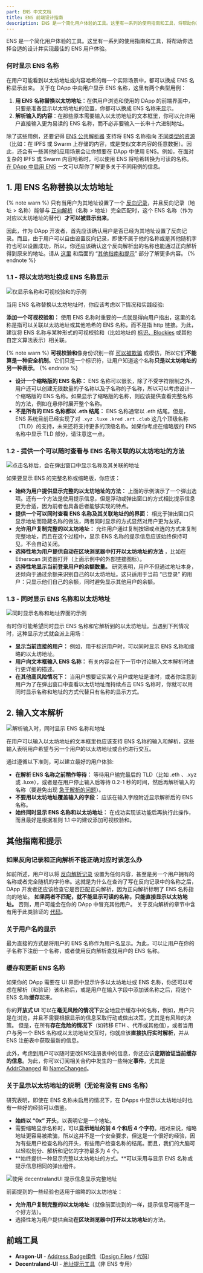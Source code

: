 ```yaml
---
part: ENS 中文文档
title: ENS 前端设计指南 
description: ENS 是一个简化用户体验的工具。这里有一系列的使用指南和工具，将帮助你选择合适的设计并实现最佳的 ENS 用户体验。
---
```


ENS 是一个简化用户体验的工具。这里有一系列的使用指南和工具，将帮助你选择合适的设计并实现最佳的 ENS 用户体验。

### 何时显示 ENS 名称

在用户可能看到以太坊地址或内容哈希的每一个实际场景中，都可以换成 ENS 名称显示出来。
关于在 DApp 中向用户显示 ENS 名称，这里有两个典型用例：

1. **用 ENS 名称替换以太坊地址**：在供用户浏览和使用的 DApp 的前端界面中，只要是准备显示以太坊地址的位置，你都可以换成 ENS 名称来显示。
2. **解析输入的内容**：在那些原本需要输入以太坊地址的文本框里，你可以允许用户直接输入更为易读的 ENS 名称，而不必非要输入一长串十六进制地址。

除了这些用例，还要记得 [ENS 公共解析器](../contract-api-reference/publicresolver.html) 支持将 ENS 名称指向 [不同类型的资源](../contract-api-reference/publicresolver.html)（比如：在 IPFS 或 Swarm 上存储的内容，或是类似文本内容的任意数据）。因此，还会有一些其他的应用场景会让你想要在 DApp 中使用 ENS。例如，在面对复杂的 IPFS 或 Swarm 内容哈希时，可以使用 ENS 将哈希转换为可读的名称。[在 DApp 中启用 ENS](ens-enabling-your-dapp.html) 一文可以帮你了解更多关于不同用例的信息。

## 1. 用 ENS 名称替换以太坊地址

{% note warn %}
只有当用户为其地址设置了一个 [反向记录](resolving-names.html#反向解析)，并且反向记录（地址 &gt; 名称）能够与 [正向解析](resolving-names.html#解析至以太坊地址)（名称 &gt; 地址）完全匹配时，这个 ENS 名称（作为对应以太坊地址的替代）**才可以被显示出来**。
  
因此，作为 DApp 开发者，首先应该确认用户是否已经为其地址设置了反向记录。而且，由于用户可以自由设置反向记录，即使不属于他的名称或是其他随机字符也可以设置成功，所以，你还应该确认这个反向解析出的名称也能通过正向解析得到原来的地址。请从 [这里](resolving-names.html#反向解析) 和后面的 “[其他指南和提示](#其他指南和提示)” 部分了解更多内容。
{% endnote %}

### 1.1 - 将以太坊地址换成 ENS 名称显示

![仅显示名称和可视校验和的示例](/images/docs/ensguidelines_01_onlydomain_2x.jpg)

当用 ENS 名称替换以太坊地址时，你应该考虑以下情况和实践经验:

**添加一个可视校验和：** 使用 ENS 名称时重要的一点就是得向用户指出，这里的名称是指可以关联以太坊地址或其他哈希的 ENS 名称，而不是指 http 链接。为此，建议将 ENS 名称与某种形式的可视校验和（比如地址的 [标识、Blockies](http://discuss.conflux.network/t/comparing-the-efficacy-of-visual-checksums-identicons-vs-blockies-vs-custom/59) 或其他自定义算法表示）相关联。

{% note warn %}
**可视校验和**像身份识别一样 [可以被欺骗](https://medium.com/@austin_48503/vanity-blockie-miner-for-ethereum-902fccf0a427) 或模仿，所以它们**不能算是一种安全机制**。它们只是一个标识符，让用户知道这个名称**只是以太坊地址的另一种表示**。
{% endnote %}

* **设计一个缩略版的 ENS 名称：** ENS 名称可以很长，除了不受字符限制之外，用户还可以创建无限数量的子名称以及子名称的子名称，所以可以考虑设计一个缩略版的 ENS 名称。如果显示了缩略版的名称，则应该提供查看完整名称的方法，例如在悬停时展开整个名称。
* **不是所有的 ENS 名称都以 .eth 结尾：** ENS 名称通常以 .eth 结尾。但是，ENS 系统目前已经实现了对 `.xyz` `.luxe` `.kred` `.art` `.club` 这几个顶级名称（TLD）的支持，未来还将支持更多的顶级名称。如果你考虑在缩略版的 ENS 名称中显示 TLD 部分，请注意这一点。

### 1.2 - 提供一个可以随时查看与 ENS 名称关联的以太坊地址的方法

![点击名称后，会在弹出窗口中显示名称及其关联的地址](/images/docs/ensguidelines_03_expanded1.jpg)

如果要显示 ENS 的完整名称或缩略版，你应该：

* **始终为用户提供显示完整的以太坊地址的方法：** 上面的示例演示了一个弹出选项。还有一个方法是使用提示信息，但是浮动或弹出窗口的方式相比提示信息更为合适，因为前者也具备后者能够实现的特点。
* **提供一个可以同时查看 ENS 名称及其关联地址的的界面：** 相比于弹出窗口只显示地址而隐藏名称的做法，两者同时显示的方式显然对用户更为友好。
* **允许用户复制完整的以太坊地址：** 允许用户通过复制按钮或点选的方式来复制完整地址，而且在这个过程中，显示 ENS 名称的提示信息应该始终保持可见，不会自动关闭。
* **选择性地为用户提供自动在区块浏览器中打开以太坊地址的方法** ，比如在 Etherscan 浏览器打开（上面示例中的外部链接图标）。
* **选择性地显示当前登录用户的余额数量。** 研究表明，用户不但通过地址本身，还倾向于通过余额来识别自己的以太坊地址。这只适用于当前 “已登录” 的用户：只显示他们自己的余额，同时避免显示其他用户的余额。

### 1.3 - 同时显示 ENS 名称和以太坊地址

![同时显示名称和地址界面的示例](/images/docs/ensguidelines_02_nameandaddress_2x.jpg)

有时你可能希望同时显示 ENS 名称和它解析到的以太坊地址。当遇到下列情况时，这种显示方式就会派上用场：

* **显示当前连接的用户：** 例如，用于标识用户时，可以同时显示 ENS 名称和缩略的以太坊地址。
* **用户向文本框输入 ENS 名称：** 有关内容会在下一节中讨论输入文本解析时进行更详细的描述。
* **在其他高风险情况下：** 当用户想要证实某个用户或地址是谁时，或者你注意到用户为了在弹出窗口中查看以太坊地址而持续点击 ENS 名称时，你就可以用同时显示名称和地址的方式代替只有名称的显示方式。

## 2. 输入文本解析

![解析输入时，同时显示 ENS 名称和地址](/images/docs/ensguidelines_02b_nameandaddressclear.jpg)

在用户可以输入以太坊地址的文本框里也应该支持 ENS 名称的输入和解析，这些输入表明用户希望与另一个用户的以太坊地址或合约进行交互。

通过遵循以下准则，可以建立最好的用户体验:

* **在解析 ENS 名称之前稍作等待：** 等待用户输完最后的 TLD（比如 .eth 、.xyz 或 .luxe），或者是在用户停止输入后等待 0.2-1 秒的时间，然后再解析输入的名称（要避免出现 [急于解析的问题](https://github.com/MetaMask/metamask-extension/issues/4380)）。
* **不要用以太坊地址覆盖输入的字段：** 应该在输入字段附近显示解析后的 ENS 名称。
* **始终同时显示 ENS 名称和以太坊地址：** 在成功实现该功能后再执行此操作，而且最好是根据准则 1.1 中的建议添加可视校验和。

## 其他指南和提示

### 如果反向记录和正向解析不能正确对应时该怎么办

如前所述，用户可以将 [反向解析记录](resolving-names.html#反向解析) 设置为任何内容，甚至是另一个用户拥有的名称或者完全随机的字符串。这就是为什么在查询了写在反向记录中的名称之后，DApp 开发者还应该检查它是否匹配正向解析，因为正向解析标明了 ENS 名称指向的地址。
**如果两者不匹配，就不能显示可读的名称，只能直接显示以太坊地址。** 否则，用户可能会在你的 DApp 中冒充其他用户。
关于反向解析的章节中含有用于此类验证的 [代码](resolving-names.html#反向解析)。

### 关于用户名的显示

最为直接的方式是将用户的 ENS 名称作为用户名显示。为此，可以让用户在你的子名称下注册一个名称，或者使用反向解析查找用户的 ENS 名称。

### **缓存和更新 ENS 名称**

如果你的 DApp 需要在 UI 界面中显示许多以太坊地址或 ENS 名称，你还可以考虑在解析（和验证）该名称后，或是用户在输入字段中添加该名称之后，将这个 ENS 名称**缓存**起来。
  
你的**开放式 UI** 可以在**毫无风险的情况下**安全地显示缓存中的名称，例如，用户只是在浏览，并且不需要根据显示的信息采取行动或做出决策，尤其是有风险的决策。
但是，在所有**存在危险的情况下**（如转移 ETH 、代币或其他值），或者当用户与另一个 ENS 名称或以太坊地址交互时，你就应该**直接执行实时解析**，并从 ENS 注册表中获取最新的信息。
  
此外，考虑到用户可以随时更改ENS注册表中的信息，你还应该**定期验证当前缓存的信息**。为此，你可以订阅相关合约中发生的一些特定**事件**，尤其是 [AddrChanged](../contract-api-reference/publicresolver.html#设置以太坊地址) 和 [NameChanged](../contract-api-reference/publicresolver.html#设置规范名称)。

### 关于显示以太坊地址的说明（无论有没有 ENS 名称）

研究表明，即使在 ENS 名称未启用的情况下，在 DApps 中显示以太坊地址时也有一些好的经验可以借鉴。

* **始终以 “0x” 开头**，以表明它是一个地址。
* 需要缩略显示名称时，可以**显示地址的前 4 个和后 4 个字符**。相对来说，缩略地址更容易被欺骗，所以这并不是一个安全要求，但这是一个很好的经验，因为有些用户检查名称的开头，有些用户检查名称的结尾。而且，我们的大脑可以轻松划分、解析和记忆的字符最多为 4 个。
* **始终提供一种显示完整以太坊地址的方式。**可以采用与显示 ENS 名称或提示信息相同的弹出组件。

![使用 decentralandUI 提示信息显示完整地址](/images/docs/ensguidelines_03_expanded2simple_justatooltip2.jpg)

前面提到的一些经验也适用于缩略的以太坊地址：

* **允许用户复制完整的以太坊地址**（就像前面说到的一样，提示信息可能不是一个好方法）。
* 选择性地为用户提供自动**在区块浏览器中打开以太坊地址**的方法。

## 前端工具

* **Aragon-UI** - [Address Badge组件](https://github.com/aragon/design/issues/3)（[Design Files](https://github.com/aragon/design) / [代码](https://github.com/aragon/aragon-ui/tree/master/src/components/Badge)）
* **Decentraland-UI** - [地址提示工具](https://ui.decentraland.org/?selectedKind=Address&selectedStory=Tooltip&full=0&addons=1&stories=1&panelRight=0&addonPanel=storybook%2Fstories%2Fstories-panel)（非 ENS 专用）

